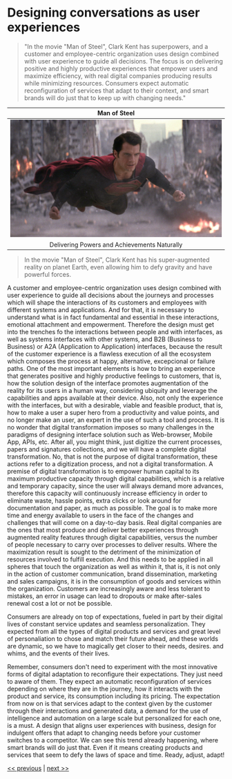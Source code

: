 # Designing conversations as user experiences

>"In the movie "Man of Steel", Clark Kent has superpowers, and a customer and employee-centric organization uses design combined with user experience to guide all decisions. The focus is on delivering positive and highly productive experiences that empower users and maximize efficiency, with real digital companies producing results while minimizing resources. Consumers expect automatic reconfiguration of services that adapt to their context, and smart brands will do just that to keep up with changing needs."

| Man of Steel |
| :---: |
|![](../../images/designing_conversations_as_user_experiences.png)|
|Delivering Powers and Achievements Naturally|

>In the movie "Man of Steel", Clark Kent has his super-augmented reality on planet Earth, even allowing him to defy gravity and have powerful forces.

A customer and employee-centric organization uses design combined with user experience to guide all decisions about the journeys and processes which will shape the interactions of its customers and employees with different systems and applications. And for that, it is necessary to understand what is in fact fundamental and essential in these interactions, emotional attachment and empowerment. Therefore the design must get into the trenches fo the interactions between people and with interfaces, as well as systems interfaces with other systems, and B2B (Business to Business) or A2A (Application to Application) interfaces, because the result of the customer experience is a flawless execution of all the ecosystem which composes the process at happy, alternative, excepcional or failure paths. One of the most important elements is how to bring an experience that generates positive and highly productive feelings to customers, that is, how the solution design of the interface promotes augmentation of the reality for its users in a human way, considering ubiquity and leverage the capabilities and apps available at their device. Also, not only the experience with the interfaces, but with a desirable, viable and feasible product, that is, how to make a user a super hero from a productivity and value points, and no longer make an user, an expert in the use of such a tool and process. It is no wonder that digital transformation imposes so many challenges in the paradigms of designing interface solution such as Web-browser, Mobile App, APIs, etc. After all, you might think, just digitize the current processes, papers and signatures collections, and we will have a complete digital transformation. No, that is not the purpose of digital transformation, these actions refer to a digitization process, and not a digital transformation. A premise of digital transformation is to empower human capital to its maximum productive capacity through digital capabilities, which is a relative and temporary capacity, since the user will always demand more advances, therefore this capacity will continuously increase efficiency in order to eliminate waste, hassle points, extra clicks or look around for documentation and paper, as much as possible. The goal is to make more time and energy available to users in the face of the changes and challenges that will come on a day-to-day basis. Real digital companies are the ones that most produce and deliver better experiences through augmented reality features through digital capabilities, versus the number of people necessary to carry over processes to deliver results. Where the maximization result is sought to the detriment of the minimization of resources involved to fulfill execution. And this needs to be applied in all spheres that touch the organization as well as within it, that is, it is not only in the action of customer communication, brand dissemination, marketing and sales campaigns, it is in the consumption of goods and services within the organization. Customers are increasingly aware and less tolerant to mistakes, an error in usage can lead to dropouts or make after-sales renewal cost a lot or not be possible.

Consumers are already on top of expectations, fueled in part by their digital lives of constant service updates and seamless personalization. They expected from all the types of digital products and services and great level of personaliation to chose and match their future ahead, and these worlds are dynamic, so we have to magically get closer to their needs, desires. and whims, and the events of their lives.

Remember, consumers don't need to experiment with the most innovative forms of digital adaptation to reconfigure their expectations. They just need to aware of them. They expect an automatic reconfiguration of services depending on where they are in the journey, how it interacts with the product and service, its consumption including its pricing. The expectation from now on is that services adapt to the context given by the customer through their interactions and generated data, a demand for the use of intelligence and automation on a large scale but personalized for each one, is a must. A design that aligns user experiences with business, design for indulgent offers that adapt to changing needs before your customer switches to a competitor. We can see this trend already happening, where smart brands will do just that. Even if it means creating products and services that seem to defy the laws of space and time. Ready, adjust, adapt!

[<< previous](5-this_is_for_yesterday_ok.md) | [next >>](7-sense_of_belonging.md)
